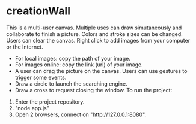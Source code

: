 # creationWall
This is a multi-user canvas. 
Multiple uses can draw simutaneously and collaborate to finish a picture. 
Colors and stroke sizes can be changed. 
Users can clear the canvas.
Right click to add images from your computer or the Internet.
  - For local images: copy the path of your image.
  - For images online: copy the link (url) of your image.
  - A user can drag the picture on the canvas.
Users can use gestures to trigger some events.
  - Draw a circle to launch the searching engine.
  - Draw a cross to request closing the window.
To run the project:
1. Enter the project repository.
2. "node app.js"
3. Open 2 browsers, connect on "http://127.0.0.1:8080".


